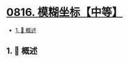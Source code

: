 # [0816. 模糊坐标【中等】](https://github.com/Tdahuyou/TNotes.leetcode/tree/main/notes/0816.%20%E6%A8%A1%E7%B3%8A%E5%9D%90%E6%A0%87%E3%80%90%E4%B8%AD%E7%AD%89%E3%80%91)

<!-- region:toc -->

- [1. 📝 概述](#1--概述)

<!-- endregion:toc -->

## 1. 📝 概述

